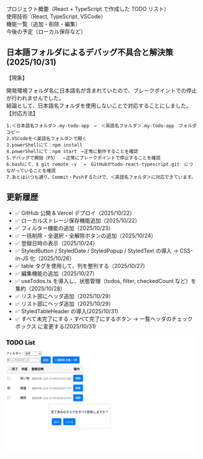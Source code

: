 プロジェクト概要（React + TypeScript で作成した TODO リスト）<br>
使用技術（React, TypeScript, VSCode）<br>
機能一覧（追加・削除・編集）<br>
今後の予定（ローカル保存など）<br>

## 日本語フォルダによるデバッグ不具合と解決策(2025/10/31)

【現象】

   開発環境フォルダ名に日本語名が含まれていたので、ブレークポイントでの停止が行われませんでした。  
   結論として、日本語名フォルダを使用しないことで対応することにしました。  
【対応方法】

    1.＜日本語名フォルダ＞.my-todo-app　→　＜英語名フォルダ＞.my-todo-app　フォルダコピー  
    2.VSCodeを＜英語名フォルダ＞で開く  
    3.powerShellにて：npm install　  
    4.powerShellにて：npm start　←正常に動作することを確認  
    5.デバッグで開始（F5）  ←正常にブレークポイントで停止することを確認  
    6.bashにて、$ git remote -v 　←　GitHubがtodo-react-typescript.git　につながっていることを確認  
    7.あとはいつも通り、Commit・Pushするたけで、＜英語名フォルダ＞に対応できています。  

## 更新履歴

- ✅ GitHub 公開 & Vercel デプロイ（2025/10/22）
- ✅ ローカルストレージ保存機能追加（2025/10/22）
- ✅ フィルター機能の追加（2025/10/23）
- ✅ 一括削除・全選択・全解除ボタンの追加（2025/10/24）
- ✅ 登録日時の表示（2025/10/24）
- ✅ StyledButton / StyledDate / StyledPopup / StyledText の導入 → CSS-in-JS 化（2025/10/26）
- ✅ table タグを使用して、列を整列する（2025/10/27）
- ✅ 編集機能の追加（2025/10/27）
- ✅ useTodos.ts を導入し、状態管理（todos, filter, checkedCount など）を集約（2025/10/28）
- ✅ リスト部にヘッダ追加（2025/10/29）
- ✅ リスト部にヘッダ追加（2025/10/29）
- ✅ StyledTableHeader の導入(2025/10/31)
- ✅ すべて未完了にする・すべて完了にするボタン → 一覧ヘッダのチェックボックス に変更する(2025/10/31)

![代替テキスト](public/image.png)
